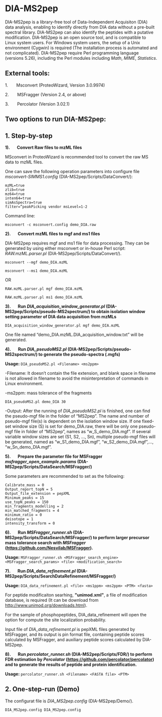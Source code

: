 # DIA-MS2pep

DIA-MS2pep is a library-free tool of Data-Independent Acquisiton (DIA) data analysis, enabling to identify directly from DIA data without a pre-built spectral library. DIA-MS2pep can also identify the peptides with a putative modification. 
DIA-MS2pep is an open source tool, and is compatible to Linux system users. For Windows system users, the setup of a Unix environment (Cygwin) is required (The installation process is automated and not complicated). 
DIA-MS2pep require Perl programming language (versions 5.26), including the Perl modules including *Math*, *MIME*, *Statistics*. 

## External tools:
1.       Msconvert (ProteoWizard, Version 3.0.9974)

2.       MSFragger (Version 2.4, or above)

3.       Percolator (Version 3.02.1)

## Two options to run DIA-MS2pep:
## 1. Step-by-step 

**1).       Convert Raw files to mzML files**

MSconvert in ProteoWizard is recommended tool to convert the raw MS data to mzML files.

One can save the following operation parameters into configure file *msconvert-SIMMS1.config* (DIA-MS2pep/Scripts/DataConvert/):
```
mzML=true
zlib=true
mz64=true
inten64=true
simAsSpectra=true
filter=”peakPicking vendor msLevel=1-2
```
Command line:

`msconvert -c msconvert.config demo_DIA.raw ` 

**2).       Convert mzML files to mgf and ms1 files**

DIA-MS2pep requires mgf and ms1 file for data processing. They can be generated by using either msconvert or in-house Perl script: *RAW.mzML.parser.pl* (DIA-MS2pep/Scripts/DataConvert/).

`msconvert --mgf demo_DIA.mzML`

`msconvert --ms1 demo_DIA.mzML` 

OR

`RAW.mzML.parser.pl mgf demo_DIA.mzML` 

`RAW.mzML.parser.pl ms1 demo_DIA.mzML` 

**3).       Run *DIA_acquisition_window_generator.pl* (DIA-MS2pep/Scripts/pseudo-MS2spectrum/) to obtain isolation window setting parameter of DIA data acquisition from mzMLs**

`DIA_acquisition_window_generator.pl mgf demo_DIA.mzML`

One file named “demo_DIA.mzML.DIA_acquisition_window.txt” will be generated.

**4).       Run *DIA_pseudoMS2.pl* (DIA-MS2pep/Scripts/pseudo-MS2spectrum/) to generate the pseudo-spectra (.mgfs)** 

**Usage:** `DIA_pseudoMS2.pl <Filename> <ms2ppm> `

-Filename: It doesn’t contain the file extension, and blank space in filename is not allowed in filename to avoid the misinterpretation of commands in Linux environment.

-ms2ppm: mass tolerance of the fragments

`DIA_pseudoMS2.pl demo_DIA 30` 

-Output: After the running of *DIA_pseudoMS2.pl* is finished, one can find the pseudo-mgf file in the folder of “MS2pep”. The name and number of pseudo-mgf file(s) is dependent on the isolation window size. If one fixed-set window size (S) is set for demo_DIA.raw, there will be only one pseudo-mgf file in folder of “MS2pep”, names as “w_S_demo_DIA.mgf”. If several variable window sizes are set (S1, S2, …, Sn), multiple pseudo-mgf files will be generated, named as “w_S1_demo_DIA.mgf”, “w_S2_demo_DIA.mgf”,…, “w_Sn_demo_DIA.mgf”.

**5).       Prepare the parameter file for MSFragger *msfragger_open_example.params* (DIA-MS2pep/Scripts/DataSearch/MSFragger/)**

Some parameters are recommended to set as the following:

```
Calibrate_mass = 0
Output_report_topN = 5
Output_file_extension = pepXML
Minimum_peaks = 15
use_topN_peaks = 150
min_fragments_modelling = 2
min_matched_fragments = 4
minimum_ratio = 0
deisotope = 1
intensity_transform = 0
```

**6).       Run *MSFragger_runner.sh* (DIA-MS2pep/Scripts/DataSearch/MSFragger/) to perform larger precursor mass tolerance search with *MSFragger* (https://github.com/Nesvilab/MSFragger).**

**Usage:** `MSFragger_runner.sh <MSFragger_search_engine> <MSFragger_search_params> <file> <modification_search> `
  

**7).       Run *DIA_data_refinement.pl* (DIA-MS2pep/Scripts/SearchDataRefinement/MSFragger/)**

**Usage:** `DIA_data_refinement.pl <file> <ms1ppm> <ms2ppm> <PTM> <fasta>`

For peptide modificaiton searhing, **"unimod.xml"**, a file of modification database, is required (It can be download from http://www.unimod.org/downloads.html).

For the sample of phosphopeptides, DIA_data_refinement will open the option for compute the site localization probability. 

Input file of *DIA_data_refinement.pl* is pepXML files generated by MSFragger, and its output is pin format file, containing peptide scores calculated by MSFragger, and auxiliary peptide scores calculated by DIA-MS2pep.

**8).       Run *percolator_runner.sh* (DIA-MS2pep/Scripts/FDR/) to perform FDR estimation by *Percolator* (https://github.com/percolator/percolator) and to generate the results of peptide and protein identification.** 

**Usage:** `percolator_runner.sh <Filename> <FASTA file> <PTM> `

## 2. One-step-run (Demo)

The configurat file is *DIA_MS2pep.config* (DIA-MS2pep/Demo/). 

`DIA_MS2pep.config DIA_MS2pep.config`
